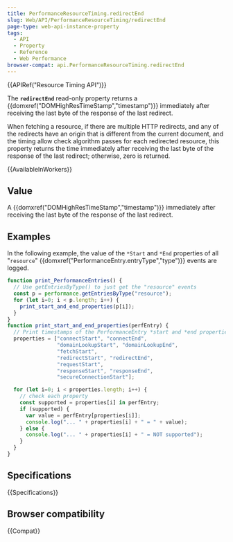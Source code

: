 ```yaml
---
title: PerformanceResourceTiming.redirectEnd
slug: Web/API/PerformanceResourceTiming/redirectEnd
page-type: web-api-instance-property
tags:
  - API
  - Property
  - Reference
  - Web Performance
browser-compat: api.PerformanceResourceTiming.redirectEnd
---
```

{{APIRef("Resource Timing API")}}

The **`redirectEnd`** read-only property returns a
{{domxref("DOMHighResTimeStamp","timestamp")}} immediately after receiving the last byte
of the response of the last redirect.

When fetching a resource, if there are multiple HTTP redirects, and any of the
redirects have an origin that is different from the current document, and the timing
allow check algorithm passes for each redirected resource, this property returns the
time immediately after receiving the last byte of the response of the last redirect;
otherwise, zero is returned.

{{AvailableInWorkers}}

## Value

A {{domxref("DOMHighResTimeStamp","timestamp")}} immediately after receiving the last
byte of the response of the last redirect.

## Examples

In the following example, the value of the `*Start` and `*End`
properties of all "`resource`"
{{domxref("PerformanceEntry.entryType","type")}} events are logged.

```js
function print_PerformanceEntries() {
  // Use getEntriesByType() to just get the "resource" events
  const p = performance.getEntriesByType("resource");
  for (let i=0; i < p.length; i++) {
    print_start_and_end_properties(p[i]);
  }
}
function print_start_and_end_properties(perfEntry) {
  // Print timestamps of the PerformanceEntry *start and *end properties
  properties = ["connectStart", "connectEnd",
                "domainLookupStart", "domainLookupEnd",
                "fetchStart",
                "redirectStart", "redirectEnd",
                "requestStart",
                "responseStart", "responseEnd",
                "secureConnectionStart"];

  for (let i=0; i < properties.length; i++) {
    // check each property
    const supported = properties[i] in perfEntry;
    if (supported) {
      var value = perfEntry[properties[i]];
      console.log("... " + properties[i] + " = " + value);
    } else {
      console.log("... " + properties[i] + " = NOT supported");
    }
  }
}
```

## Specifications

{{Specifications}}

## Browser compatibility

{{Compat}}
